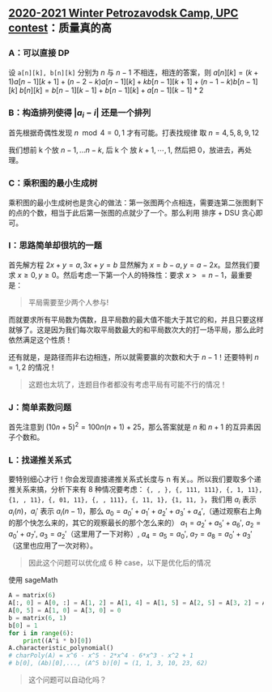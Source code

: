
## [2020-2021 Winter Petrozavodsk Camp, UPC contest](https://codeforces.com/gym/103098)：质量真的高

### A：可以直接 DP

设 `a[n][k], b[n][k]` 分别为 $n$ 与 $n - 1$ 不相连，相连的答案，则
$a[n][k] = (k + 1) a[n - 1][k + 1] + (n - 2 - k) a[n - 1][k] + k b[n - 1][k + 1] + (n - 1 - k) b[n - 1][k]$
$b[n][k] = b[n - 1][k - 1] + b[n - 1][k] + a[n - 1][k - 1] * 2$

### B：构造排列使得 $|a_i - i|$ 还是一个排列

首先根据奇偶性发现 $n \mod 4 = 0, 1$ 才有可能。打表找规律 取 $n = 4, 5, 8, 9, 12$

我们想前 k 个放 $n - 1, ... n - k$, 后 k 个 放 $k + 1, \cdots, 1$, 然后把 0，放进去，再处理。

### C：乘积图的最小生成树

乘积图的最小生成树也是贪心的做法：第一张图两个点相连，需要连第二张图剩下的点的个数，相当于此后第一张图的点就少了一个。那么利用 排序 + DSU 贪心即可。

### I：思路简单却很坑的一题

首先解方程 $2x + y = a, 3x + y = b$ 显然解为 $x = b - a, y = a - 2x$。显然我们要求 $x \geq 0, y \geq 0$。然后考虑一下第一个人的特殊性：要求 $x >= n - 1$，最重要是：

> 平局需要至少两个人参与!

而就要求所有平局数为偶数，且平局数的最大值不能大于其它的和，并且只要这样就够了。这是因为我们每次取平局数最大的和平局数次大的打一场平局，那么此时依然满足这个性质！

还有就是，是路径而非右边相连，所以就需要赢的次数和大于 $n - 1$！还要特判 $n = 1, 2$ 的情况！

> 这题也太坑了，连题目作者都没有考虑平局有可能不行的情况！

### J：简单素数问题

首先注意到 $(10 n + 5)^2 = 100 n(n + 1) + 25$，那么答案就是 $n$ 和 $n + 1$ 的互异素因子个数和。

### L：找递推关系式

要特别细心才行！你会发现直接递推关系式长度与 n 有关。。所以我们要取多个递推关系来搞，分析下来有 8 种情况要考虑：
`{, , }, {, 111, 111}, {, 1, 11}, {1, , 11}, {, 01, 11}, {, , 111}, {, 11, 1}, {1, 11, }`，我们用 $a_i$ 表示 $a_i(n)$，$a_i'$ 表示 $a_i(n - 1)$，那么
$a_0 = a_0' + a_1' + a_2' + a_3' + a_4'$,（通过观察右上角的那个快怎么来的，其它的观察最长的那个怎么来的）
$a_1 = a_2' + a_5' + a_6'$, $a_2 = a_0' + a_7'$, $a_3 = a_2'$（这里用了一下对称）, $a_4 = a_5 = a_0'$, $a_7 = a_8 = a_0' + a_3'$（这里也应用了一次对称）。

> 因此这个问题可以优化成 6 种 case，以下是优化后的情况

使用 sageMath

``` Python
A = matrix(6)
A[:, 0] = A[0, :] = A[1, 2] = A[1, 4] = A[1, 5] = A[2, 5] = A[3, 2] = A[5, 3] = 1
A[0, 5] = A[1, 0] = A[3, 0] = 0
b = matrix(6, 1)
b[0] = 1
for i in range(6):
	print((A^i * b)[0])
A.characteristic_polynomial()
# charPoly(A) = x^6 - x^5 - 2*x^4 - 6*x^3 - x^2 + 1
# b[0], (Ab)[0],..., (A^5 b)[0] = (1, 1, 3, 10, 23, 62)
```

> 这个问题可以自动化吗？